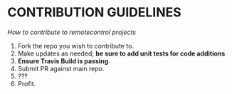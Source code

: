 # CONTRIBUTION GUIDELINES

*How to contribute to remotecontrol projects*

1. Fork the repo you wish to contribute to.
2. Make updates as needed; **be sure to add unit tests for code additions**
3. **Ensure Travis Build is passing**. 
4. Submit PR against main repo.
5. ???
6. Profit.
